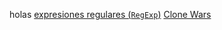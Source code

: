 holas
[expresiones regulares (`RegExp`)](https://developer.mozilla.org/es/docs/Web/JavaScript/Guide/Regular_Expressions)
[Clone Wars](https://serieslegadoskywalker.blogspot.com/p/the-clone-wars-temporada-7_19.html)

